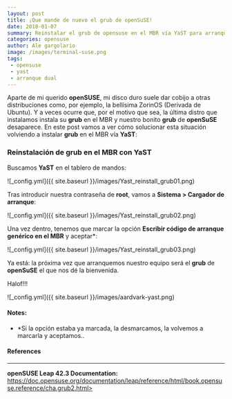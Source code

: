 ```yaml
---
layout: post
title: ¡Que mande de nuevo el grub de openSuSE!
date: 2018-01-07
summary: Reinstalar el grub de opensuse en el MBR vía YaST para arranques duales
categories: opensuse 
author: Ale gargolario
image: /images/terminal-suse.png
tags:
 - opensuse
 - yast
 - arranque dual
---
```


Aparte de mi querido **openSUSE**, mi disco duro suele dar cobijo a otras distribuciones como, por ejemplo, la bellísima ZorinOS (Derivada de Ubuntu). Y a veces ocurre que, por el motivo que sea, la última distro que instalamos instala su **grub** en el MBR y nuestro bonito **grub** de **openSuSE** desaparece.
En este post vamos a ver cómo solucionar esta situación volviendo a instalar **grub** en el MBR vía **YaST**:


### Reinstalación de grub en el MBR con YaST

Buscamos **YaST** en el tablero de mandos:

![_config.yml]({{ site.baseurl }}/images/Yast_reinstall_grub01.png)

Tras introducir nuestra contraseña de **root**, vamos a **Sistema > Cargador de arranque**:

![_config.yml]({{ site.baseurl }}/images/Yast_reinstall_grub02.png)

Una vez dentro, tenemos que marcar la opción **Escribir código de arranque genérico en el MBR** y aceptar*:

![_config.yml]({{ site.baseurl }}/images/Yast_reinstall_grub03.png)


Ya está: la próxima vez que arranquemos nuestro equipo será el **grub** de **openSuSE** el que nos dé la bienvenida.


Halof!!!


![_config.yml]({{ site.baseurl }}/images/aardvark-yast.png)

#### Notes:
+ *Si la opción estaba ya marcada, la desmarcamos, la volvemos a marcarla y aceptamos..

#### References
***

**openSUSE Leap 42.3 Documentation:** https://doc.opensuse.org/documentation/leap/reference/html/book.opensuse.reference/cha.grub2.html>
